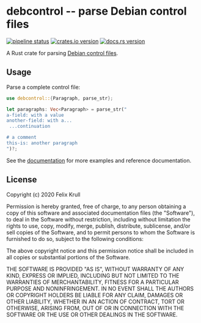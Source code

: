 # debcontrol -- parse Debian control files

[![pipeline status](https://gitlab.com/fkrull/debcontrol-rs/badges/master/pipeline.svg)](https://gitlab.com/fkrull/debcontrol-rs/-/commits/master)
[![crates.io version](https://img.shields.io/crates/v/debcontrol.svg)](https://crates.io/crates/debcontrol)
[![docs.rs version](https://docs.rs/debcontrol/badge.svg)](https://docs.rs/debcontrol)

A Rust crate for parsing [Debian control files].

[Debian control files]: https://www.debian.org/doc/debian-policy/ch-controlfields.html

## Usage
Parse a complete control file:

```rust
use debcontrol::{Paragraph, parse_str};

let paragraphs: Vec<Paragraph> = parse_str("
a-field: with a value
another-field: with a...
 ...continuation

# a comment
this-is: another paragraph
")?;
```

See the [documentation] for more examples and reference documentation.

[documentation]: https://docs.rs/debcontrol

## License
Copyright (c) 2020 Felix Krull

Permission is hereby granted, free of charge, to any person obtaining
a copy of this software and associated documentation files (the
"Software"), to deal in the Software without restriction, including
without limitation the rights to use, copy, modify, merge, publish,
distribute, sublicense, and/or sell copies of the Software, and to
permit persons to whom the Software is furnished to do so, subject to
the following conditions:

The above copyright notice and this permission notice shall be
included in all copies or substantial portions of the Software.

THE SOFTWARE IS PROVIDED "AS IS", WITHOUT WARRANTY OF ANY KIND,
EXPRESS OR IMPLIED, INCLUDING BUT NOT LIMITED TO THE WARRANTIES OF
MERCHANTABILITY, FITNESS FOR A PARTICULAR PURPOSE AND
NONINFRINGEMENT. IN NO EVENT SHALL THE AUTHORS OR COPYRIGHT HOLDERS BE
LIABLE FOR ANY CLAIM, DAMAGES OR OTHER LIABILITY, WHETHER IN AN ACTION
OF CONTRACT, TORT OR OTHERWISE, ARISING FROM, OUT OF OR IN CONNECTION
WITH THE SOFTWARE OR THE USE OR OTHER DEALINGS IN THE SOFTWARE.